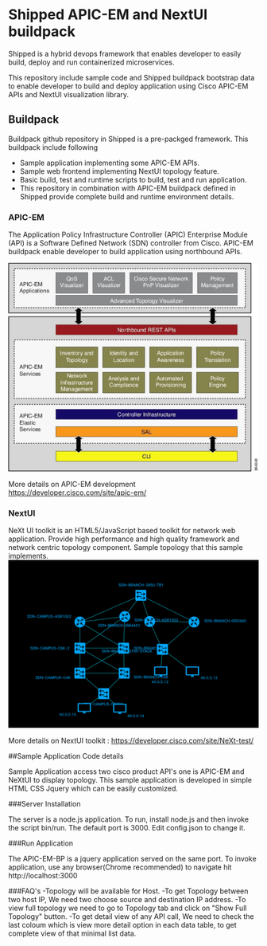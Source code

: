 # Shipped APIC-EM and NextUI buildpack
Shipped is a hybrid devops framework that enables developer to easily build, deploy and run containerized microservices.

This repository include sample code and Shipped buildpack bootstrap data to enable developer to build and deploy application using Cisco APIC-EM APIs and NextUI visualization library.

## Buildpack
Buildpack github repository in Shipped is a pre-packged framework. This buildpack include following
- Sample application implementing some APIC-EM APIs.
- Sample web frontend implementing NextUI topology feature.
- Basic build, test and runtime scripts to build, test and run application.
- This repository in combination with APIC-EM buildpack defined in Shipped provide complete build and runtime environment details.

### APIC-EM

The Application Policy Infrastructure Controller (APIC) Enterprise Module (API) is a Software Defined Network (SDN) controller from Cisco. APIC-EM buildpack enable developer to build application using northbound APIs.

![APIC-EM Application](./docs/apic-em-api.jpg "APIC-EM Application")

More details on APIC-EM development  https://developer.cisco.com/site/apic-em/

### NextUI

NeXt UI toolkit is an HTML5/JavaScript based toolkit for network web application. Provide high performance and high quality framework and network centric topology component.
Sample topology that this sample implements.
![NextUI topology](./docs/nextui-topology.png "NeXtUI topology")

More details on NextUI toolkit : https://developer.cisco.com/site/NeXt-test/

##Sample Application Code details

Sample Application access two cisco product API's one is APIC-EM and NeXtUI to display topology. This sample application is developed in simple HTML CSS Jquery which can be easily customized.

###Server Installation

The server is a node.js application. To run, install node.js and then invoke the script bin/run. The default port is 3000. Edit config.json to change it.

###Run Application

The APIC-EM-BP is a jquery application served on the same port. To invoke application, use any browser(Chrome recommended) to navigate hit http://localhost:3000

###FAQ's
-Topology will be available for Host. 
-To get Topology between two host IP, We need two choose source and destination IP address.
-To view full topology we need to go to Topology tab and click on "Show Full Topology" button.
-To get detail view of any API call, We need to check the last coloum which is view more detail option in each data table, to get complete view of that minimal list data.
